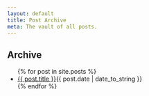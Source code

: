 ```yaml
---
layout: default
title: Post Archive
meta: The vault of all posts.
---
```


<div id="home">
  <h2>Archive</h2>
  <ul class="archive">
    {% for post in site.posts %}
      <li><a href="{{ post.url }}">{{ post.title }}</a><span>{{ post.date | date_to_string }}</span> </li>
    {% endfor %}
  </ul>

</div>
